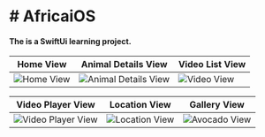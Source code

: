 # # AfricaiOS
#### The is a SwiftUi learning project.

 Home View  | Animal Details View | Video List View
-------------  | -------------  | -------------
  ![Home View](https://user-images.githubusercontent.com/23311837/220836562-53ed6e57-973e-4ed8-9465-4456775950f4.png) | ![Animal Details View](https://user-images.githubusercontent.com/23311837/220836728-d4a7b774-b8a3-4d12-aded-3bc6810041cb.png) |![Video View](https://user-images.githubusercontent.com/23311837/220836971-c10ec91f-8b34-499b-a40f-164b34ffb7c5.png)

   Video Player View  | Location View | Gallery View
-------------  | -------------  | -------------
  ![Video Player View](https://user-images.githubusercontent.com/23311837/220837126-1dac18a5-f721-4f7a-a3a4-04a9b1e04169.png) | ![Location View](https://user-images.githubusercontent.com/23311837/220837325-8a5b213b-23a6-44e7-9fac-70914b807e52.png) |![Avocado View](https://user-images.githubusercontent.com/23311837/220838282-b8eccdf7-640a-43e6-a33f-0befafd9c5e0.png)
